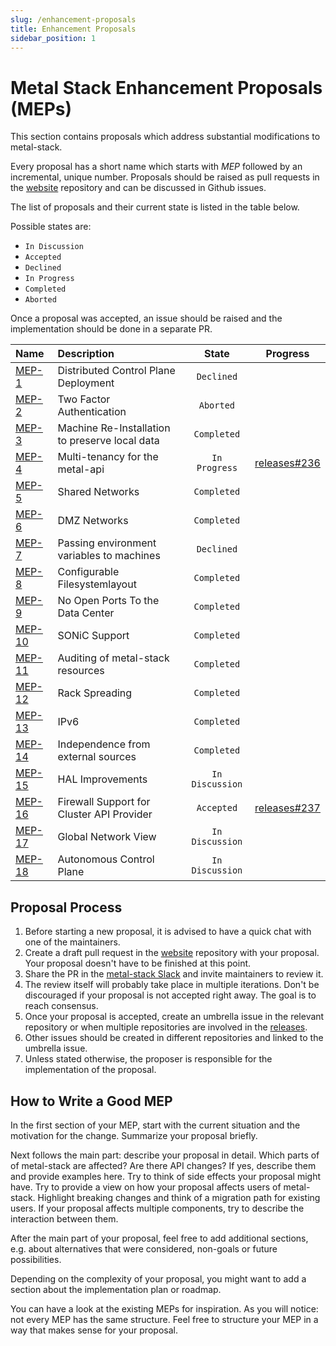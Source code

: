 ```yaml
---
slug: /enhancement-proposals
title: Enhancement Proposals
sidebar_position: 1
---
```


# Metal Stack Enhancement Proposals (MEPs)

This section contains proposals which address substantial modifications to metal-stack.

Every proposal has a short name which starts with _MEP_ followed by an incremental, unique number. Proposals should be raised as pull requests in the [website](https://github.com/metal-stack/website) repository and can be discussed in Github issues.

The list of proposals and their current state is listed in the table below.

Possible states are:

- `In Discussion`
- `Accepted`
- `Declined`
- `In Progress`
- `Completed`
- `Aborted`

Once a proposal was accepted, an issue should be raised and the implementation should be done in a separate PR.

| Name                                                         | Description                                    |      State      |                              Progress                              |
| :----------------------------------------------------------- | :--------------------------------------------- | :-------------: | :----------------------------------------------------------------: |
| [MEP-1](MEP1/README.md)                                      | Distributed Control Plane Deployment           |   `Declined`    |                                                                    |
| [MEP-2](MEP2/README.md)                                      | Two Factor Authentication                      |    `Aborted`    |                                                                    |
| [MEP-3](MEP3/README.md)                                      | Machine Re-Installation to preserve local data |   `Completed`   |                                                                    |
| [MEP-4](MEP4/README.md)                                      | Multi-tenancy for the metal-api                |  `In Progress`  | [releases#236](https://github.com/metal-stack/releases/issues/236) |
| [MEP-5](MEP5/README.md)                                      | Shared Networks                                |   `Completed`   |                                                                    |
| [MEP-6](MEP6/README.md)                                      | DMZ Networks                                   |   `Completed`   |                                                                    |
| [MEP-7](https://github.com/metal-stack/docs-archive/pull/51) | Passing environment variables to machines      |   `Declined`    |                                                                    |
| [MEP-8](MEP8/README.md)                                      | Configurable Filesystemlayout                  |   `Completed`   |                                                                    |
| [MEP-9](MEP9/README.md)                                      | No Open Ports To the Data Center               |   `Completed`   |                                                                    |
| [MEP-10](MEP10/README.md)                                    | SONiC Support                                  |   `Completed`   |                                                                    |
| [MEP-11](MEP11/README.md)                                    | Auditing of metal-stack resources              |   `Completed`   |                                                                    |
| [MEP-12](MEP12/README.md)                                    | Rack Spreading                                 |   `Completed`   |                                                                    |
| [MEP-13](MEP13/README.md)                                    | IPv6                                           |   `Completed`   |                                                                    |
| [MEP-14](MEP14/README.md)                                    | Independence from external sources             |   `Completed`   |                                                                    |
| [MEP-15](MEP15/README.md)                                    | HAL Improvements                               | `In Discussion` |                                                                    |
| [MEP-16](MEP16/README.md)                                    | Firewall Support for Cluster API Provider      |   `Accepted`    | [releases#237](https://github.com/metal-stack/releases/issues/237) |
| [MEP-17](MEP17/README.md)                                    | Global Network View                            | `In Discussion` |                                                                    |
| [MEP-18](MEP18/README.md)                                    | Autonomous Control Plane                       | `In Discussion` |                                                                    |

## Proposal Process

1. Before starting a new proposal, it is advised to have a quick chat with one of the maintainers.
2. Create a draft pull request in the [website](https://github.com/metal-stack/website) repository with your proposal. Your proposal doesn't have to be finished at this point.
3. Share the PR in the [metal-stack Slack](https://metal-stack.slack.com/) and invite maintainers to review it.
4. The review itself will probably take place in multiple iterations. Don't be discouraged if your proposal is not accepted right away. The goal is to reach consensus.
5. Once your proposal is accepted, create an umbrella issue in the relevant repository or when multiple repositories are involved in the [releases](https://github.com/metal-stack/releases).
6. Other issues should be created in different repositories and linked to the umbrella issue.
7. Unless stated otherwise, the proposer is responsible for the implementation of the proposal.

## How to Write a Good MEP

In the first section of your MEP, start with the current situation and the motivation for the change. Summarize your proposal briefly.

Next follows the main part: describe your proposal in detail. Which parts of of metal-stack are affected? Are there API changes? If yes, describe them and provide examples here.
Try to think of side effects your proposal might have. Try to provide a view on how your proposal affects users of metal-stack.
Highlight breaking changes and think of a migration path for existing users. If your proposal affects multiple components, try to describe the interaction between them.

After the main part of your proposal, feel free to add additional sections, e.g. about alternatives that were considered, non-goals or future possibilities.

Depending on the complexity of your proposal, you might want to add a section about the implementation plan or roadmap.

You can have a look at the existing MEPs for inspiration. As you will notice: not every MEP has the same structure. Feel free to structure your MEP in a way that makes sense for your proposal.
